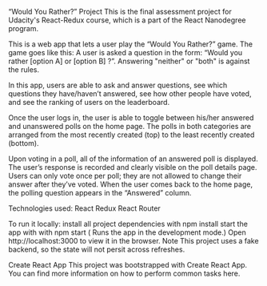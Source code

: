 “Would You Rather?” Project
This is the final assessment project for Udacity's React-Redux course, which is a part of the React Nanodegree program.

This is a web app that lets a user play the “Would You Rather?” game. The game goes like this: A user is asked a question in the form: “Would you rather [option A] or [option B] ?”. Answering "neither" or "both" is against the rules.

In this app, users are able to ask and answer questions, see which questions they have/haven’t answered, see how other people have voted, and see the ranking of users on the leaderboard.

Once the user logs in, the user is able to toggle between his/her answered and unanswered polls on the home page. The polls in both categories are arranged from the most recently created (top) to the least recently created (bottom).

Upon voting in a poll, all of the information of an answered poll is displayed. The user’s response is recorded and clearly visible on the poll details page. Users can only vote once per poll; they are not allowed to change their answer after they’ve voted. When the user comes back to the home page, the polling question appears in the “Answered” column.

Technologies used:
React
Redux
React Router

To run it locally:
install all project dependencies with npm install
start the app with with npm start ( Runs the app in the development mode.)
Open http://localhost:3000 to view it in the browser.
Note
This project uses a fake backend, so the state will not persit across refreshes.

Create React App
This project was bootstrapped with Create React App. You can find more information on how to perform common tasks here.